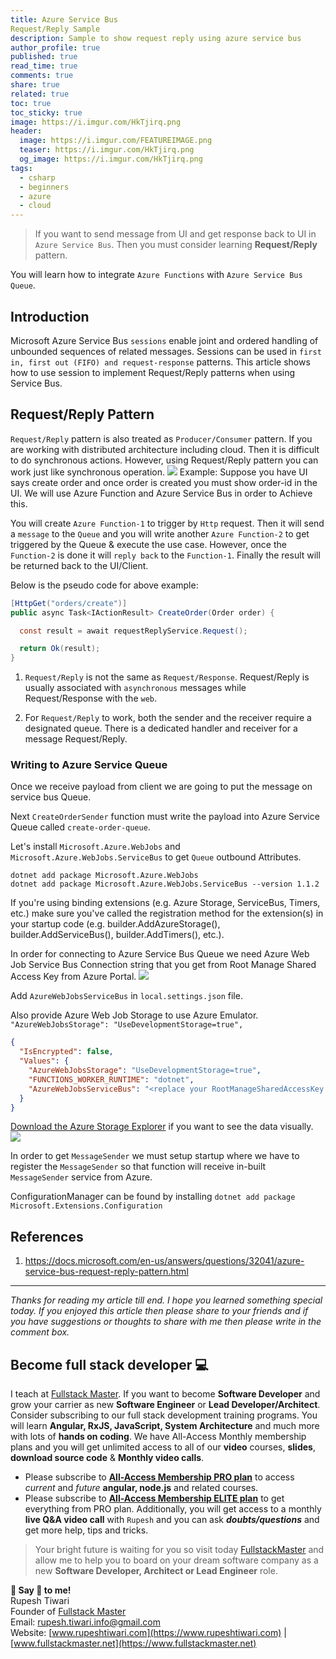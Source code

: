 ```yaml
---
title: Azure Service Bus 
Request/Reply Sample
description: Sample to show request reply using azure service bus
author_profile: true
published: true
read_time: true
comments: true
share: true
related: true
toc: true
toc_sticky: true
image: https://i.imgur.com/HkTjirq.png
header:
  image: https://i.imgur.com/FEATUREIMAGE.png
  teaser: https://i.imgur.com/HkTjirq.png
  og_image: https://i.imgur.com/HkTjirq.png
tags:
  - csharp
  - beginners
  - azure
  - cloud
---
```


> If you want to send message from UI and get response back to UI in `Azure Service Bus`. Then you must consider learning **Request/Reply** pattern.

You will learn how to integrate `Azure Functions` with `Azure Service Bus Queue`.

## Introduction

Microsoft Azure Service Bus `sessions` enable joint and ordered handling of unbounded sequences of related messages. Sessions can be used in `first in, first out (FIFO) and request-response` patterns. This article shows how to use session to implement Request/Reply patterns when using Service Bus.

## Request/Reply Pattern

`Request/Reply` pattern is also treated as `Producer/Consumer` pattern. If you are working with distributed architecture including cloud. Then it is difficult to do synchronous actions. However, using Request/Reply pattern you can work just like synchronous operation.
![](https://imgur.com/hCR7iki.png)
Example: Suppose you have UI says create order and once order is created you must show order-id in the UI. We will use Azure Function and Azure Service Bus in order to Achieve this.

You will create `Azure Function-1` to trigger by `Http` request. Then it will send a `message` to the `Queue` and you will write another `Azure Function-2` to get triggered by the Queue & execute the use case. However, once the `Function-2` is done it will `reply back` to the `Function-1`. Finally the result will be returned back to the UI/Client.

Below is the pseudo code for above example:

```csharp
[HttpGet("orders/create")]
public async Task<IActionResult> CreateOrder(Order order) {

  const result = await requestReplyService.Request();

  return Ok(result);
}
```

1. `Request/Reply` is not the same as `Request/Response`. Request/Reply is usually associated with `asynchronous` messages while Request/Response with the `web`.

2. For `Request/Reply` to work, both the sender and the receiver require a designated queue. There is a dedicated handler and receiver for a message Request/Reply.

### Writing to Azure Service Queue

Once we receive payload from client we are going to put the message on service bus Queue.

Next `CreateOrderSender` function must write the payload into Azure Service Queue called `create-order-queue`.

Let's install `Microsoft.Azure.WebJobs` and `Microsoft.Azure.WebJobs.ServiceBus` to get `Queue` outbound Attributes.

```shell
dotnet add package Microsoft.Azure.WebJobs
dotnet add package Microsoft.Azure.WebJobs.ServiceBus --version 1.1.2
```

If you're using binding extensions (e.g. Azure Storage, ServiceBus, Timers, etc.) make sure you've called the registration method for the extension(s) in your startup code (e.g. builder.AddAzureStorage(), builder.AddServiceBus(), builder.AddTimers(), etc.).

In order for connecting to Azure Service Bus Queue we need Azure Web Job Service Bus Connection string that you get from Root Manage Shared Access Key from Azure Portal. ![](https://imgur.com/KuTiOQf.png)

Add `AzureWebJobsServiceBus` in `local.settings.json` file.

Also provide Azure Web Job Storage to use Azure Emulator. `"AzureWebJobsStorage": "UseDevelopmentStorage=true",`

```json
{
  "IsEncrypted": false,
  "Values": {
    "AzureWebJobsStorage": "UseDevelopmentStorage=true",
    "FUNCTIONS_WORKER_RUNTIME": "dotnet",
    "AzureWebJobsServiceBus": "<replace your RootManageSharedAccessKey here>"
  }
}
```

[Download the Azure Storage Explorer](https://azure.microsoft.com/en-us/features/storage-explorer/) if you want to see the data visually.
![](https://imgur.com/nxJYgUu.png)

In order to get `MessageSender` we must setup startup where we have to register the `MessageSender` so that function will receive in-built `MessageSender` service from Azure.

ConfigurationManager can be found by installing `dotnet add package Microsoft.Extensions.Configuration`

## References

1. https://docs.microsoft.com/en-us/answers/questions/32041/azure-service-bus-request-reply-pattern.html

---

_Thanks for reading my article till end. I hope you learned something special today. If you enjoyed this article then please share to your friends and if you have suggestions or thoughts to share with me then please write in the comment box._

## Become full stack developer 💻

I teach at [Fullstack Master](https://www.fullstackmaster.net). If you want to become **Software Developer** and grow your carrier as new **Software Engineer** or **Lead Developer/Architect**. Consider subscribing to our full stack development training programs. You will learn **Angular, RxJS, JavaScript, System Architecture** and much more with lots of **hands on coding**. We have All-Access Monthly membership plans and you will get unlimited access to all of our **video** courses, **slides**, **download source code** & **Monthly video calls**.

- Please subscribe to **[All-Access Membership PRO plan](https://www.fullstackmaster.net/pro)** to access _current_ and _future_ **angular, node.js** and related courses.
- Please subscribe to **[All-Access Membership ELITE plan](https://www.fullstackmaster.net/elite)** to get everything from PRO plan. Additionally, you will get access to a monthly **live Q&A video call** with `Rupesh` and you can ask **_doubts/questions_** and get more help, tips and tricks.

> Your bright future is waiting for you so visit today [FullstackMaster](www.fullstackmaster.net) and allow me to help you to board on your dream software company as a new **Software Developer, Architect or Lead Engineer** role.

**💖 Say 👋 to me!**
<br>Rupesh Tiwari
<br>Founder of [Fullstack Master](https://www.fullstackmaster.net)
<br>Email: <a href="mailto:rupesh.tiwari.info@gmail.com?subject=Hi">rupesh.tiwari.info@gmail.com</a>
<br>Website: [www.rupeshtiwari.com](https://www.rupeshtiwari.com) | [www.fullstackmaster.net](https://www.fullstackmaster.net)
